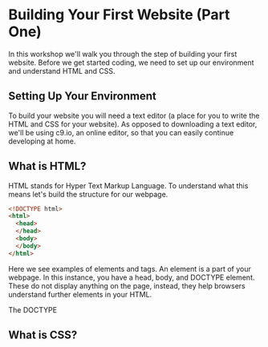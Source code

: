 # Building Your First Website (Part One)
In this workshop we'll walk you through the step of building your first website. Before we get started coding, we need to set up our environment and understand HTML and CSS.

## Setting Up Your Environment
To build your website you will need a text editor (a place for you to write the HTML and CSS for your website). As opposed to downloading a text editor, we'll be using c9.io, an online editor, so that you can easily continue developing at home.

## What is HTML?
HTML stands for Hyper Text Markup Language. To understand what this means let's build the structure for our webpage.

```HTML
<!DOCTYPE html>
<html>
  <head>
  </head>
  <body>
  </body>
</html>
```
Here we see examples of elements and tags. An element is a part of your webpage. In this instance, you have a head, body, and DOCTYPE element. These do not display anything on the page, instead, they help browsers understand further elements in your HTML.

The DOCTYPE 

## What is CSS?
